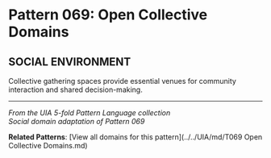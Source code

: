 # Pattern 069: Open Collective Domains

## SOCIAL ENVIRONMENT

Collective gathering spaces provide essential venues for community interaction and shared decision-making.

---

*From the UIA 5-fold Pattern Language collection*  
*Social domain adaptation of Pattern 069*

**Related Patterns**: [View all domains for this pattern](../../UIA/md/T069 Open Collective Domains.md)